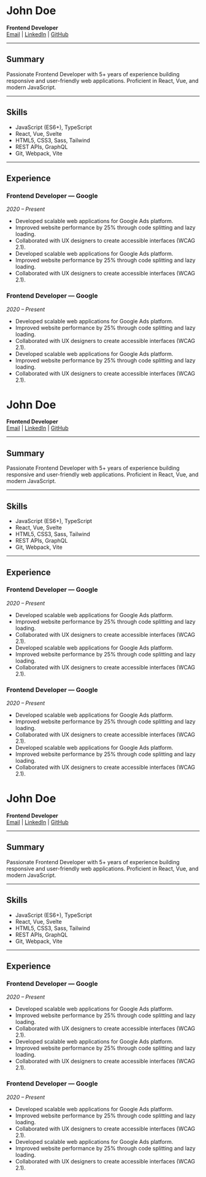 # John Doe

**Frontend Developer**  
[Email](mailto:john.doe@example.com) | [LinkedIn](https://linkedin.com/in/johndoe) | [GitHub](https://github.com/johndoe)

---

## Summary

Passionate Frontend Developer with 5+ years of experience building responsive and user-friendly web applications. Proficient in React, Vue, and modern JavaScript.

---

## Skills

- JavaScript (ES6+), TypeScript
- React, Vue, Svelte
- HTML5, CSS3, Sass, Tailwind
- REST APIs, GraphQL
- Git, Webpack, Vite

---

<!-- pagebreak -->

## Experience

### Frontend Developer — **Google**

_2020 – Present_

- Developed scalable web applications for Google Ads platform.
- Improved website performance by 25% through code splitting and lazy loading.
- Collaborated with UX designers to create accessible interfaces (WCAG 2.1).
- Developed scalable web applications for Google Ads platform.
- Improved website performance by 25% through code splitting and lazy loading.
- Collaborated with UX designers to create accessible interfaces (WCAG 2.1).

### Frontend Developer — **Google**

_2020 – Present_

- Developed scalable web applications for Google Ads platform.
- Improved website performance by 25% through code splitting and lazy loading.
- Collaborated with UX designers to create accessible interfaces (WCAG 2.1).
- Developed scalable web applications for Google Ads platform.
- Improved website performance by 25% through code splitting and lazy loading.
- Collaborated with UX designers to create accessible interfaces (WCAG 2.1).

# John Doe

**Frontend Developer**  
[Email](mailto:john.doe@example.com) | [LinkedIn](https://linkedin.com/in/johndoe) | [GitHub](https://github.com/johndoe)

---

<!-- pagebreak -->

## Summary

Passionate Frontend Developer with 5+ years of experience building responsive and user-friendly web applications. Proficient in React, Vue, and modern JavaScript.

---

## Skills

- JavaScript (ES6+), TypeScript
- React, Vue, Svelte
- HTML5, CSS3, Sass, Tailwind
- REST APIs, GraphQL
- Git, Webpack, Vite

---

## Experience

### Frontend Developer — **Google**

_2020 – Present_

- Developed scalable web applications for Google Ads platform.
- Improved website performance by 25% through code splitting and lazy loading.
- Collaborated with UX designers to create accessible interfaces (WCAG 2.1).
- Developed scalable web applications for Google Ads platform.
- Improved website performance by 25% through code splitting and lazy loading.
- Collaborated with UX designers to create accessible interfaces (WCAG 2.1).

### Frontend Developer — **Google**

_2020 – Present_

- Developed scalable web applications for Google Ads platform.
- Improved website performance by 25% through code splitting and lazy loading.
- Collaborated with UX designers to create accessible interfaces (WCAG 2.1).
- Developed scalable web applications for Google Ads platform.
- Improved website performance by 25% through code splitting and lazy loading.
- Collaborated with UX designers to create accessible interfaces (WCAG 2.1).

# John Doe

**Frontend Developer**  
[Email](mailto:john.doe@example.com) | [LinkedIn](https://linkedin.com/in/johndoe) | [GitHub](https://github.com/johndoe)

---

## Summary

Passionate Frontend Developer with 5+ years of experience building responsive and user-friendly web applications. Proficient in React, Vue, and modern JavaScript.

---

## Skills

- JavaScript (ES6+), TypeScript
- React, Vue, Svelte
- HTML5, CSS3, Sass, Tailwind
- REST APIs, GraphQL
- Git, Webpack, Vite

---

## Experience

### Frontend Developer — **Google**

_2020 – Present_

- Developed scalable web applications for Google Ads platform.
- Improved website performance by 25% through code splitting and lazy loading.
- Collaborated with UX designers to create accessible interfaces (WCAG 2.1).
- Developed scalable web applications for Google Ads platform.
- Improved website performance by 25% through code splitting and lazy loading.
- Collaborated with UX designers to create accessible interfaces (WCAG 2.1).

### Frontend Developer — **Google**

_2020 – Present_

- Developed scalable web applications for Google Ads platform.
- Improved website performance by 25% through code splitting and lazy loading.
- Collaborated with UX designers to create accessible interfaces (WCAG 2.1).
- Developed scalable web applications for Google Ads platform.
- Improved website performance by 25% through code splitting and lazy loading.
- Collaborated with UX designers to create accessible interfaces (WCAG 2.1).

